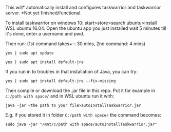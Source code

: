 This will* automatically install and configures taskwarrior and taskwarrior server. *Not yet finished/functional.

To install taskwarrior on windows 10:
start>store>search ubuntu>install WSL ubuntu 16.04.
Open the ubuntu app you just installed
wait 5 minutes till it's done, enter a username and pwd.

Then run: (1st command takes+-: 30 mins, 2nd command: 4 mins)

`yes | sudo apt update`

`yes | sudo apt install default-jre` 

If you run in to troubles in that installation of Java, you can try:

`yes | sudo apt install default-jre --fix-missing`

Then compile or download the .jar file in this repo.
Put it for example in `c:/path with space/` and in WSL ubuntu run it with:

`java -jar <the path to your file>autoInstallTaskwarrior.jar`

E.g. if you stored it in folder `C:/path with space/` the command becomes:

`sudo java -jar "/mnt/c/path with space/autoInstallTaskwarrior.jar"`
